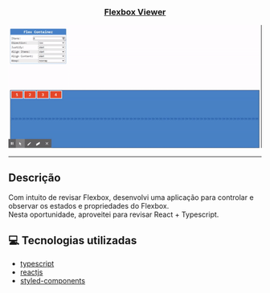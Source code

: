 <h3 align="center">
  <a href="https://cahmoraes.github.io/Flexbox-Viewer/">Flexbox Viewer</a>
</h3>

<img src="https://github.com/Cahmoraes/Flexbox-Viewer/blob/master/src/assets/examples/example.gif" alt="Flexbox Viewer">

---
## Descrição
Com intuito de revisar Flexbox, desenvolvi uma aplicação para controlar e observar os estados e propriedades do Flexbox.<br>
Nesta oportunidade, aproveitei para revisar React + Typescript.

## :computer: Tecnologias utilizadas

- [typescript](https://www.typescriptlang.org/)
- [reactjs](https://pt-br.reactjs.org/)
- [styled-components](https://styled-components.com/)
